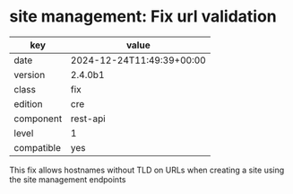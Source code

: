 [//]: # (werk v2)
# site management: Fix url validation

key        | value
---------- | ---
date       | 2024-12-24T11:49:39+00:00
version    | 2.4.0b1
class      | fix
edition    | cre
component  | rest-api
level      | 1
compatible | yes

This fix allows hostnames without TLD on URLs when creating a site using the site management endpoints

